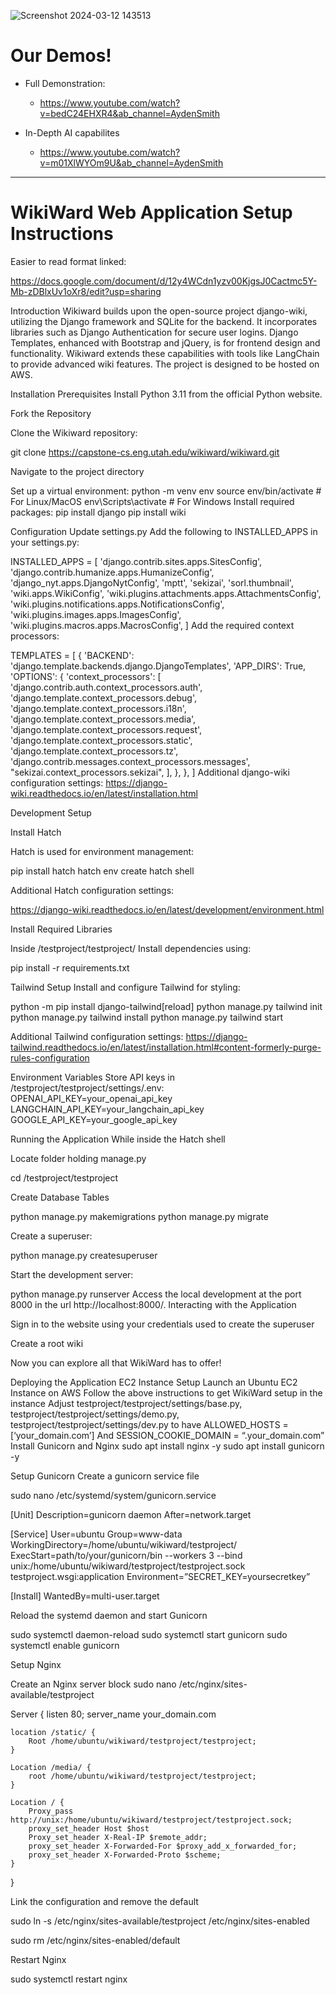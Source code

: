 
![Screenshot 2024-03-12 143513](https://github.com/user-attachments/assets/8019b4d6-02af-46f0-938d-5d942523b3d0)

# Our Demos!

- Full Demonstration:

  - https://www.youtube.com/watch?v=bedC24EHXR4&ab_channel=AydenSmith

- In-Depth AI capabilites

  - https://www.youtube.com/watch?v=m01XlWYOm9U&ab_channel=AydenSmith

__________________________________________________________________________________________

# WikiWard Web Application Setup Instructions

Easier to read format linked:

https://docs.google.com/document/d/12y4WCdn1yzv00KjgsJ0Cactmc5Y-Mb-zDBlxUv1oXr8/edit?usp=sharing

Introduction
Wikiward builds upon the open-source project django-wiki, utilizing the Django framework and SQLite for the backend. It incorporates libraries such as Django Authentication for secure user logins. Django Templates, enhanced with Bootstrap and jQuery, is for frontend design and functionality. Wikiward extends these capabilities with tools like LangChain to provide advanced wiki features. The project is designed to be hosted on AWS.

Installation
Prerequisites
Install Python 3.11 from the official Python website.


Fork the Repository

Clone the Wikiward repository:

git clone https://capstone-cs.eng.utah.edu/wikiward/wikiward.git

Navigate to the project directory

Set up a virtual environment:
python -m venv env
source env/bin/activate  # For Linux/MacOS
env\Scripts\activate     # For Windows
Install required packages:
pip install django
pip install wiki

Configuration
Update settings.py
Add the following to INSTALLED_APPS in your settings.py:

INSTALLED_APPS = [
    'django.contrib.sites.apps.SitesConfig',
    'django.contrib.humanize.apps.HumanizeConfig',
    'django_nyt.apps.DjangoNytConfig',
    'mptt',
    'sekizai',
    'sorl.thumbnail',
    'wiki.apps.WikiConfig',
    'wiki.plugins.attachments.apps.AttachmentsConfig',
    'wiki.plugins.notifications.apps.NotificationsConfig',
    'wiki.plugins.images.apps.ImagesConfig',
    'wiki.plugins.macros.apps.MacrosConfig',
]
Add the required context processors:

TEMPLATES = [
    {
        'BACKEND': 'django.template.backends.django.DjangoTemplates',
        'APP_DIRS': True,
        'OPTIONS': {
            'context_processors': [
                'django.contrib.auth.context_processors.auth',
                'django.template.context_processors.debug',
                'django.template.context_processors.i18n',
                'django.template.context_processors.media',
                'django.template.context_processors.request',
                'django.template.context_processors.static',
                'django.template.context_processors.tz',
                'django.contrib.messages.context_processors.messages',
                "sekizai.context_processors.sekizai",
            ],
        },
    },
]
Additional django-wiki configuration settings: 
https://django-wiki.readthedocs.io/en/latest/installation.html

Development Setup

Install Hatch 

Hatch is used for environment management:

pip install hatch
hatch env create
hatch shell

Additional Hatch configuration settings:

https://django-wiki.readthedocs.io/en/latest/development/environment.html

Install Required Libraries 

Inside /testproject/testproject/
Install dependencies using:

pip install -r requirements.txt

Tailwind Setup 
Install and configure Tailwind for styling:

python -m pip install django-tailwind[reload]
python manage.py tailwind init
python manage.py tailwind install
python manage.py tailwind start

Additional Tailwind configuration settings:
https://django-tailwind.readthedocs.io/en/latest/installation.html#content-formerly-purge-rules-configuration


Environment Variables
Store API keys in /testproject/testproject/settings/.env:
OPENAI_API_KEY=your_openai_api_key
LANGCHAIN_API_KEY=your_langchain_api_key
GOOGLE_API_KEY=your_google_api_key


Running the Application
While inside the Hatch shell

Locate folder holding manage.py 

cd /testproject/testproject

Create Database Tables

python manage.py makemigrations
python manage.py migrate

Create a superuser:

python manage.py createsuperuser

Start the development server:

python manage.py runserver
Access the local development at the port 8000 in the url http://localhost:8000/.
Interacting with the Application

Sign in to the website using your credentials used to create the superuser

Create a root wiki

Now you can explore all that WikiWard has to offer!

Deploying the Application
EC2 Instance Setup
Launch an Ubuntu EC2 Instance on AWS 
Follow the above instructions to get WikiWard setup in the instance
Adjust testproject/testproject/settings/base.py, testproject/testproject/settings/demo.py, testproject/testproject/settings/dev.py to have
ALLOWED_HOSTS = [‘your_domain.com’]
And 
SESSION_COOKIE_DOMAIN = “.your_domain.com”
Install Gunicorn and Nginx
sudo apt install nginx -y
sudo apt install gunicorn -y

Setup Gunicorn
Create a gunicorn service file

sudo nano /etc/systemd/system/gunicorn.service

[Unit]
Description=gunicorn daemon
After=network.target

[Service]
User=ubuntu
Group=www-data
WorkingDirectory=/home/ubuntu/wikiward/testproject/
ExecStart=path/to/your/gunicorn/bin --workers 3 --bind unix:/home/ubuntu/wikiward/testproject/testproject.sock testproject.wsgi:application
Environment=”SECRET_KEY=yoursecretkey”

[Install]
WantedBy=multi-user.target

Reload the systemd daemon and start Gunicorn

sudo systemctl daemon-reload
sudo systemctl start gunicorn
sudo systemctl enable gunicorn

Setup Nginx

Create an Nginx server block
sudo nano /etc/nginx/sites-available/testproject

Server {
	listen 80;
	server_name your_domain.com

	location /static/ {
		Root /home/ubuntu/wikiward/testproject/testproject;
	}

	Location /media/ {
		root /home/ubuntu/wikiward/testproject/testproject;
	}

	Location / {
		Proxy_pass http://unix:/home/ubuntu/wikiward/testproject/testproject.sock;
		proxy_set_header Host $host
		Proxy_set_header X-Real-IP $remote_addr;
		proxy_set_header X-Forwarded-For $proxy_add_x_forwarded_for;
		proxy_set_header X-Forwarded-Proto $scheme;
	}
}

Link the configuration and remove the default

sudo ln -s /etc/nginx/sites-available/testproject /etc/nginx/sites-enabled

sudo rm /etc/nginx/sites-enabled/default

Restart Nginx

sudo systemctl restart nginx

